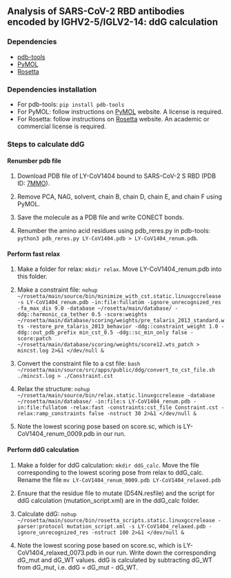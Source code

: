 ## Analysis of SARS-CoV-2 RBD antibodies encoded by IGHV2-5/IGLV2-14: ddG calculation

### Dependencies
* [pdb-tools](http://www.bonvinlab.org/pdb-tools/)
* [PyMOL](https://pymol.org/2/)
* [Rosetta](https://www.rosettacommons.org/software/license-and-download)

### Dependencies installation
* For pdb-tools: ``pip install pdb-tools``
* For PyMOL: follow instructions on [PyMOL](https://pymol.org/2/) website. A license is required.
* For Rosetta: follow instructions on [Rosetta](https://www.rosettacommons.org/software/license-and-download) website. An academic or commercial license is required.

### Steps to calculate ddG

#### Renumber pdb file

1. Download PDB file of LY-CoV1404 bound to SARS-CoV-2 S RBD (PDB ID: [7MMO](https://www.rcsb.org/structure/7MMO)).

2. Remove PCA, NAG, solvent, chain B, chain D, chain E, and chain F using PyMOL.

3. Save the molecule as a PDB file and write CONECT bonds.

4. Renumber the amino acid residues using pdb_reres.py in pdb-tools: ``python3 pdb_reres.py LY-CoV1404.pdb > LY-CoV1404_renum.pdb``.

#### Perform fast relax

1. Make a folder for relax: ``mkdir relax``. Move LY-CoV1404_renum.pdb into this folder.

2. Make a constraint file:
``nohup ~/rosetta/main/source/bin/minimize_with_cst.static.linuxgccrelease -s LY-CoV1404_renum.pdb -in:file:fullatom -ignore_unrecognized_res -fa_max_dis 9.0 -database ~/rosetta/main/database/ -ddg::harmonic_ca_tether 0.5 -score:weights ~/rosetta/main/database/scoring/weights/pre_talaris_2013_standard.wts -restore_pre_talaris_2013_behavior -ddg::constraint_weight 1.0 -ddg::out_pdb_prefix min_cst_0.5 -ddg::sc_min_only false -score:patch ~/rosetta/main/database/scoring/weights/score12.wts_patch > mincst.log 2>&1 </dev/null &``

3. Convert the constraint file to a cst file:
``bash ~/rosetta/main/source/src/apps/public/ddg/convert_to_cst_file.sh ./mincst.log > ./Constraint.cst``

4. Relax the structure:
``nohup ~/rosetta/main/source/bin/relax.static.linuxgccrelease -database ~/rosetta/main/database/ -in:file:s LY-CoV1404_renum.pdb -in:file:fullatom -relax:fast -constraints:cst_file Constraint.cst -relax:ramp_constraints false -nstruct 30 2>&1 </dev/null &``

5. Note the lowest scoring pose based on score.sc, which is LY-CoV1404_renum_0009.pdb in our run.

#### Perform ddG calculation
1. Make a folder for ddG calculation: ``mkdir ddG_calc``. Move the file corresponding to the lowest scoring pose from relax to ddG_calc. Rename the file
``mv LY-CoV1404_renum_0009.pdb LY-CoV1404_relaxed.pdb``

2. Ensure that the residue file to mutate (D54N.resfile) and the script for ddG calculation (mutation_script.xml) are in the ddG_calc folder.

3. Calculate ddG:
``nohup ~/rosetta/main/source/bin/rosetta_scripts.static.linuxgccrelease -parser:protocol mutation_script.xml -s LY-CoV1404_relaxed.pdb -ignore_unrecognized_res -nstruct 100 2>&1 </dev/null &``

4. Note the lowest scoring pose based on score.sc, which is LY-CoV1404_relaxed_0073.pdb in our run. Write down the corresponding dG_mut and dG_WT values. ddG is calculated by subtracting dG_WT from dG_mut, i.e. ddG = dG_mut - dG_WT.
